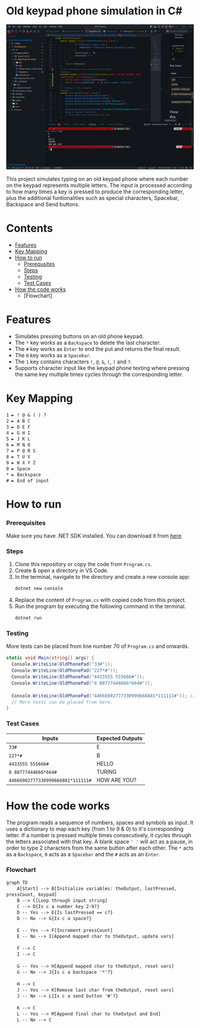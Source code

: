 # Old keypad phone simulation in C#
![alt text](image.png)

This project simulates typing on an old keypad phone where each number on the keypad represents multiple letters. The input is processed according to how many times a key is pressed to produce the corresponding letter, plus the additional funtionalities such as special characters, Spacebar, Backspace and Send buttons.

# Contents
- [Features](#features)
- [Key Mapping](#key-mapping)
- [How to run](#how-to-run)
  - [Prerequsites](#prerequisites)
  - [Steps](#steps)
  - [Testing](#testing)
  - [Test Cases](#test-cases)
- [How the code works](#how-the-code-works)
  - [Flowchart]

# Features
- Simulates pressing buttons on an old phone keypad.
- The `*` key works as a `Backspace` to delete the last character.
- The `#` key works as `Enter` to end the put and returns the final result.
- The `0` key works as a `Spacebar`.
- The `1` key contains characters `!`, `@`, `&`, `(`, `)` and `?`.
- Supports character input like the keypad phone texting where pressing the same key multiple times cycles through the corresponding letter.

# Key Mapping
```
1 ► ! @ & ( ) ?
2 ► A B C
3 ► D E F
4 ► G H I
5 ► J K L
6 ► M N O
7 ► P Q R S
8 ► T U V
9 ► W X Y Z
0 ► Space
* ► Backspace
# ► End of input
```

# How to run
### Prerequisites
Make sure you have .NET SDK installed. You can download it from [here](https://dotnet.microsoft.com/download).

### Steps
1. Clone this repository or copy the code from `Program.cs`.
2. Create & open a directory in VS Code.
3. In the terminal, navigate to the directory and create a new console app:
	```powershell
	dotnet new console
	```
4. Replace the content of `Program.cs` with copied code from this project.
5. Run the program by executing the following command in the terminal.
	```powershell
	dotnet run
	```

### Testing
More tests can be placed from line number 70 of `Program.cs` and onwards.
```c#
static void Main(string[] args) {
  Console.WriteLine(OldPhonePad("33#"));
  Console.WriteLine(OldPhonePad("227*#"));
  Console.WriteLine(OldPhonePad("4433555 555666#"));
  Console.WriteLine(OldPhonePad("8 88777444666*664#"));

  Console.WriteLine(OldPhonePad("44666902777330999666881*111111#")); // Space & Special Characters
  // More tests can be placed from here.
}
```

### Test Cases
| Inputs                            | Expected Outputs |
| --------------------------------- | ---------------- |
| `33#`                             | E                |
| `227*#`                           | B                |
| `4433555 555666#`                 | HELLO            |
| `8 88777444666*664#`              | TURING           |
| `44666902777330999666881*111111#` | HOW ARE YOU?     |

# How the code works
The program reads a sequence of numbers, spaces and symbols as input. It uses a dictionary to map each key (from 1 to 9 & 0) to it's corresponding letter. If a number is pressed multiple times consecutively, it cycles through the letters associated with that key. A blank space `' '` will act as a pause, in order to type 2 characters from the same button after each other. The `*` acts as a `Backspace`, `0` acts as a `Spacebar` and the `#` acts as an `Enter`.

### Flowchart
```mermaid
graph TD
    A[Start] --> B[Initialize variables: theOutput, lastPressed, pressCount, keypad]
    B --> C[Loop through input string]
    C --> D{Is c a number key 2-9?}
    D -- Yes --> E{Is lastPressed == c?}
    D -- No --> G{Is c a space?}
    
    E -- Yes --> F[Increment pressCount]
    E -- No --> I[Append mapped char to theOutput, update vars]
    
    F --> C
    I --> C
    
    G -- Yes --> H[Append mapped char to theOutput, reset vars]
    G -- No --> J{Is c a backspace '*'?}
    
    H --> C
    J -- Yes --> K[Remove last char from theOutput, reset vars]
    J -- No --> L{Is c a send button '#'?}
    
    K --> C
    L -- Yes --> M[Append final char to theOutput and End]
    L -- No --> C

```